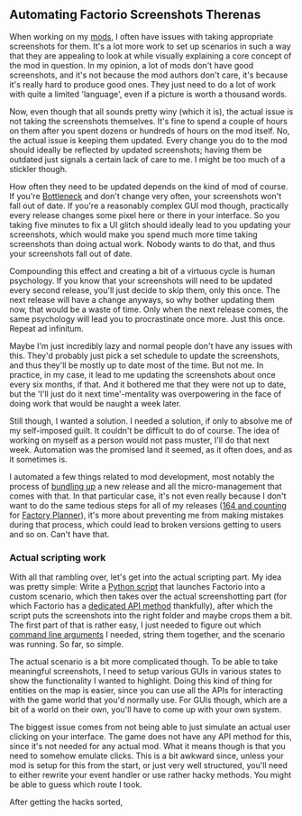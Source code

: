 ## Automating Factorio Screenshots <author>Therenas</author>

When working on my [mods](), I often have issues with taking appropriate screenshots for them. It's a lot more work to set up scenarios in such a way that they are appealing to look at while visually explaining a core concept of the mod in question. In my opinion, a lot of mods don't have good screenshots, and it's not because the mod authors don't care, it's because it's really hard to produce good ones. They just need to do a lot of work with quite a limited 'language', even if a picture is worth a thousand words.

Now, even though that all sounds pretty winy (which it is), the actual issue is not taking the screenshots themselves. It's fine to spend a couple of hours on them after you spent dozens or hundreds of hours on the mod itself. No, the actual issue is keeping them updated. Every change you do to the mod should ideally be reflected by updated screenshots; having them be outdated just signals a certain lack of care to me. I might be too much of a stickler though.

How often they need to be updated depends on the kind of mod of course. If you're [Bottleneck]() and don't change very often, your screenshots won't fall out of date. If you're a reasonably complex GUI mod though, practically every release changes some pixel here or there in your interface. So you taking five minutes to fix a UI glitch should ideally lead to you updating your screenshots, which would make you spend much more time taking screenshots than doing actual work. Nobody wants to do that, and thus your screenshots fall out of date.

Compounding this effect and creating a bit of a virtuous cycle is human psychology. If you know that your screenshots will need to be updated every second release, you'll just decide to skip them, only this once. The next release will have a change anyways, so why bother updating them now, that would be a waste of time. Only when the next release comes, the same psychology will lead you to procrastinate once more. Just this once. Repeat ad infinitum.

Maybe I'm just incredibly lazy and normal people don't have any issues with this. They'd probably just pick a set schedule to update the screenshots, and thus they'll be mostly up to date most of the time. But not me. In practice, in my case, it lead to me updating the screenshots about once every six months, if that. And it bothered me that they were not up to date, but the 'I'll just do it next time'-mentality was overpowering in the face of doing work that would be naught a week later.

Still though, I wanted a solution. I needed a solution, if only to absolve me of my self-imposed guilt. It couldn't be difficult to do of course. The idea of working on myself as a person would not pass muster, I'll do that next week. Automation was the promised land it seemed, as it often does, and as it sometimes is.

I automated a few things related to mod development, most notably the process of [bundling up]() a new release and all the micro-management that comes with that. In that particular case, it's not even really because I don't want to do the same tedious steps for all of my releases ([164 and counting]() for [Factory Planner]()), it's more about preventing me from making mistakes during that process, which could lead to broken versions getting to users and so on. Can't have that.

### Actual scripting work

With all that rambling over, let's get into the actual scripting part. My idea was pretty simple: Write a [Python script]() that launches Factorio into a custom scenario, which then takes over the actual screenshotting part (for which Factorio has a [dedicated API method]() thankfully), after which the script puts the screenshots into the right folder and maybe crops them a bit. The first part of that is rather easy, I just needed to figure out which [command line arguments]() I needed, string them together, and the scenario was running. So far, so simple.

The actual scenario is a bit more complicated though. To be able to take meaningful screenshots, I need to setup various GUIs in various states to show the functionality I wanted to highlight. Doing this kind of thing for entities on the map is easier, since you can use all the APIs for interacting with the game world that you'd normally use. For GUIs though, which are a bit of a world on their own, you'll have to come up with your own system.

The biggest issue comes from not being able to just simulate an actual user clicking on your interface. The game does not have any API method for this, since it's not needed for any actual mod. What it means though is that you need to somehow emulate clicks. This is a bit awkward since, unless your mod is setup for this from the start, or just very well structured, you'll need to either rewrite your event handler or use rather hacky methods. You might be able to guess which route I took.

After getting the hacks sorted,
